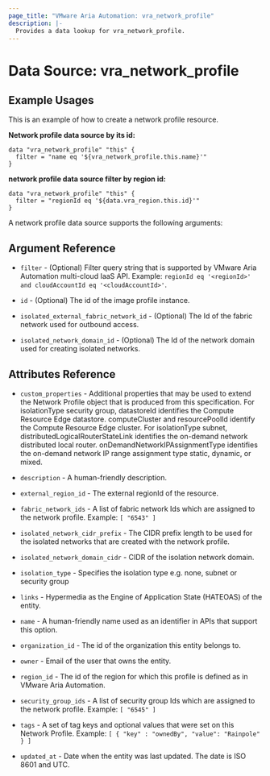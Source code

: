 ```yaml
---
page_title: "VMware Aria Automation: vra_network_profile"
description: |-
  Provides a data lookup for vra_network_profile.
---
```


# Data Source: vra_network_profile

## Example Usages

This is an example of how to create a network profile resource.

**Network profile data source by its id:**

```hcl
data "vra_network_profile" "this" {
  filter = "name eq '${vra_network_profile.this.name}'"
}
```

**network profile data source filter by region id:**

```hcl
data "vra_network_profile" "this" {
  filter = "regionId eq '${data.vra_region.this.id}'"
}
```

A network profile data source supports the following arguments:

## Argument Reference

* `filter` - (Optional) Filter query string that is supported by VMware Aria Automation multi-cloud IaaS API. Example: `regionId eq '<regionId>' and cloudAccountId eq '<cloudAccountId>'`.

* `id` - (Optional) The id of the image profile instance.

* `isolated_external_fabric_network_id` - (Optional) The Id of the fabric network used for outbound access.

* `isolated_network_domain_id` - (Optional) The Id of the network domain used for creating isolated networks.

## Attributes Reference

* `custom_properties` - Additional properties that may be used to extend the Network Profile object that is produced from this specification. For isolationType security group, datastoreId identifies the Compute Resource Edge datastore. computeCluster and resourcePoolId identify the Compute Resource Edge cluster. For isolationType subnet, distributedLogicalRouterStateLink identifies the on-demand network distributed local router. onDemandNetworkIPAssignmentType identifies the on-demand network IP range assignment type static, dynamic, or mixed.

* `description` - A human-friendly description.

* `external_region_id` - The external regionId of the resource.

* `fabric_network_ids` - A list of fabric network Ids which are assigned to the network profile.
                         Example: `[ "6543" ]`
* `isolated_network_cidr_prefix` - The CIDR prefix length to be used for the isolated networks that are created with the network profile.

* `isolated_network_domain_cidr` - CIDR of the isolation network domain.

* `isolation_type` - Specifies the isolation type e.g. none, subnet or security group

* `links` - Hypermedia as the Engine of Application State (HATEOAS) of the entity.

* `name` - A human-friendly name used as an identifier in APIs that support this option.

* `organization_id` - The id of the organization this entity belongs to.

* `owner` - Email of the user that owns the entity.

* `region_id` - The id of the region for which this profile is defined as in VMware Aria Automation.

* `security_group_ids` - A list of security group Ids which are assigned to the network profile.
                         Example: `[ "6545" ]`

* `tags` - A set of tag keys and optional values that were set on this Network Profile. Example: `[ { "key" : "ownedBy", "value": "Rainpole" } ]`

* `updated_at` - Date when the entity was last updated. The date is ISO 8601 and UTC.
